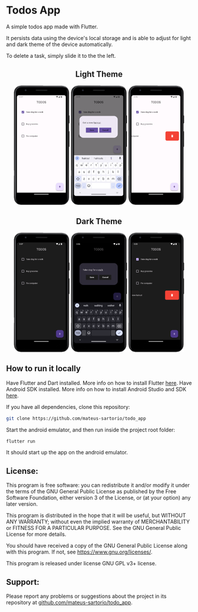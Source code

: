 # Todos App

A simple todos app made with Flutter.

It persists data using the device's local storage and is able to adjust for light and dark theme of the device automatically.

To delete a task, simply slide it to the the left.

<div align="center">
  <h2 align="center">Light Theme</h2>
  <img src="assets/images/Screenshot 2023-12-24 141728.png" alt="" width="30%"/>
  <img src="assets/images/Screenshot 2023-12-24 141904.png" alt="" width="30%"/>
  <img src="assets/images/Screenshot 2023-12-24 141508.png" alt="" width="30%"/>
</div>

<div align="center">
  <h2 align="center">Dark Theme</h2>
  <img src="assets/images/Screenshot 2023-12-24 140706.png" alt="" width="30%"/>
  <img src="assets/images/Screenshot 2023-12-24 140604.png" alt="" width="30%"/>
  <img src="assets/images/Screenshot 2023-12-24 142026.png" alt="" width="30%"/>
</div>

## How to run it locally

Have Flutter and Dart installed. More info on how to install Flutter [here](https://docs.flutter.dev/get-started/install).
Have Android SDK installed. More info on how to install Android Studio and SDK [here](https://developer.android.com/studio/install).

If you have all dependencies, clone this repository:

```bash
git clone https://github.com/mateus-sartorio/todo_app
```

Start the android emulator, and then run inside the project root folder:

```bash
flutter run
```

It should start up the app on the android emulator.

## License:

This program is free software: you can redistribute it and/or modify it under the terms of the GNU General Public License as published by the Free Software Foundation, either version 3 of the License, or (at your option) any later version.

This program is distributed in the hope that it will be useful, but WITHOUT ANY WARRANTY; without even the implied warranty of MERCHANTABILITY or FITNESS FOR A PARTICULAR PURPOSE.  See the GNU General Public License for more details.

You should have received a copy of the GNU General Public License along with this program.  If not, see <https://www.gnu.org/licenses/>.

This program is released under license GNU GPL v3+ license.

## Support:

Please report any problems or suggestions about the project in its repository at [github.com/mateus-sartorio/todo_app](https://github.com/mateus-sartorio/todo_app).
